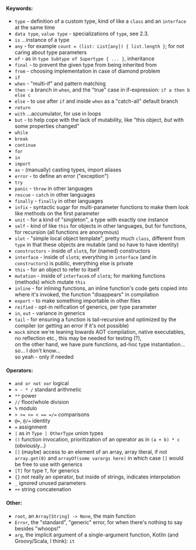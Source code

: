 #### Keywords:

- `type` - definition of a custom type, kind of like a `class` and an `interface` at the same time
- `data type`, `value type` - specializations of `type`, see 2.3.
- `is` ...instance of a type
- `any` - for example `count = (list: List[any]) { list.length }`; for not caring about type parameters
- `of` - as in `type Subtype of Supertype { ... }`, inheritance
- `final` - to prevent the given type from being inherited from
- `from` - choosing implementation in case of diamond problem
- `if`
- `when` - "multi-if" and pattern matching
- `then` - a branch in `when`, and the "true" case in if-expression: `if a then b else c`
- `else` - to use after `if` and inside `when` as a "catch-all" default branch
- `return`
- `with` ...accumulator, for use in loops
- `but` - to help cope with the lack of mutability, like "this object, _but_ with some properties changed"
- `while`
- `break`
- `continue`
- `for`
- `in`
- `import`
- `as` - (manually) casting types, import aliases
- `error` - to define an error ("exception")
- `try`
- `panic` - `throw` in other languages
- `rescue` - `catch` in other languages
- `finally` - `finally` in other languages
- `infix` - syntactic sugar for multi-parameter functions to make them look like methods on the first parameter
- `unit` - for a kind of "singleton", a type with exactly one instance
- `self` - kind of like `this` for objects in other languages, but for functions, for recursion (all functions are anonymous)
- `slot` - "simple local object template", pretty much `class`, different from `type` in that these objects are mutable (and so have to have identity)
- `constructors` - inside of `slot`s, for (named) constructors
- `interface` - inside of `slot`s; everything in `interface` (and in `constructors`) is public, everything else is private
- `this` - for an object to refer to itself
- `mutation` - inside of `interface`s of `slot`s; for marking functions (methods) which mutate `this`
- `inline` - for inlining functions, an inline function's code gets copied into where it's invoked, the function "disappears" in compilation
- `export` - to make something importable in other files
- `reified` - opt-in reification of generics, per type parameter
- `in`, `out` - variance in generics
- `tail` - for ensuring a function is tail-recursive and optimized by the compiler (or getting an error if it's not possible)
- `mock` since we're leaning towards AOT compilation, native executables, no reflection etc., this may be needed for testing (?),\
  on the other hand, we have pure functions, ad-hoc type instantiation... so... I don't know...\
  so yeah - only if needed

#### Operators:
- `and or not xor` logical
- `+ - * /` standard arithmetic
- `**` power
- `//` floor/whole division
- `%` modulo
- `> >= <= < == =/=` comparisons
- `@=`, `@/=` identity
- `=` assignment
- `|` as in `Type | OtherType` union types
- `()` function invocation, prioritization of an operator as in `(a + b) * c` (obviously...)
- `[]` (maybe) access to an element of an array, array literal, if not `array.get(0)` and `arrayOf(some varargs here)`
  in which case `[]` would be free to use with generics
- `[T]` for type `T`, for generics
- `{}` not really an operator, but inside of strings, indicates interpolation
- `_` ignored unused parameters
- `++` string concatenation

#### Other:
- `root`, an `Array[String] -> None`, the main function
- `Error`, the "standard", "generic" error, for when there's nothing to say besides "whoops!"
- `arg`, the implicit argument of a single-argument function, Kotlin (and Groovy/Scala, I think): `it`